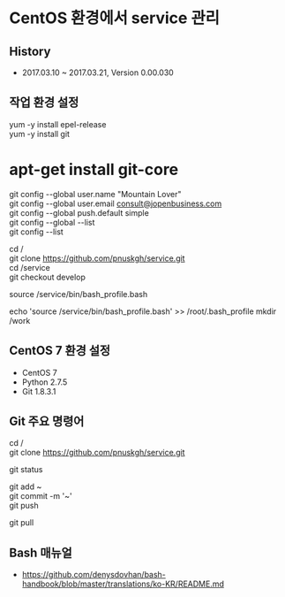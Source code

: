 # CentOS 환경에서 service 관리

## History

* 2017.03.10 ~ 2017.03.21, Version 0.00.030

## 작업 환경 설정

yum -y install epel-release  
yum -y install git  
# apt-get install git-core
git config --global user.name "Mountain Lover"  
git config --global user.email consult@jopenbusiness.com  
git config --global push.default simple  
git config --global --list  
git config --list  

cd /  
git clone https://github.com/pnuskgh/service.git  
cd /service  
git checkout develop  

source /service/bin/bash_profile.bash  

echo 'source /service/bin/bash_profile.bash' >> /root/.bash_profile
mkdir /work

## CentOS 7 환경 설정

* CentOS 7
* Python 2.7.5
* Git 1.8.3.1

## Git 주요 명령어

cd /  
git clone https://github.com/pnuskgh/service.git  

git status  

git add ~  
git commit -m '~'  
git push  

git pull  

## Bash 매뉴얼

* https://github.com/denysdovhan/bash-handbook/blob/master/translations/ko-KR/README.md

